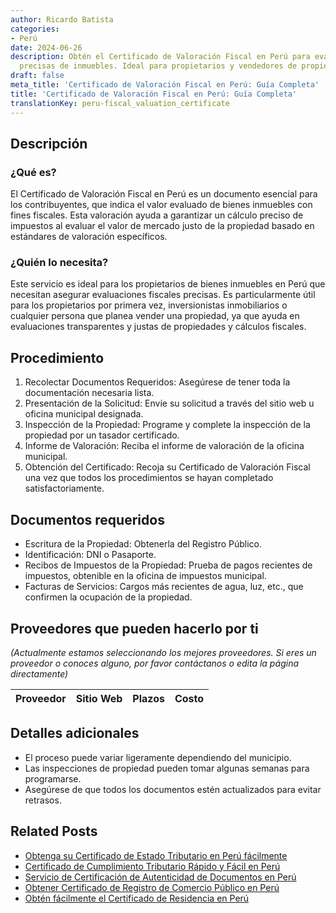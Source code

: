 ```yaml
---
author: Ricardo Batista
categories:
- Perú
date: 2024-06-26
description: Obtén el Certificado de Valoración Fiscal en Perú para evaluaciones fiscales
  precisas de inmuebles. Ideal para propietarios y vendedores de propiedades.
draft: false
meta_title: 'Certificado de Valoración Fiscal en Perú: Guía Completa'
title: 'Certificado de Valoración Fiscal en Perú: Guía Completa'
translationKey: peru-fiscal_valuation_certificate
---
```



## Descripción
### ¿Qué es?
El Certificado de Valoración Fiscal en Perú es un documento esencial para los contribuyentes, que indica el valor evaluado de bienes inmuebles con fines fiscales. Esta valoración ayuda a garantizar un cálculo preciso de impuestos al evaluar el valor de mercado justo de la propiedad basado en estándares de valoración específicos.

### ¿Quién lo necesita?
Este servicio es ideal para los propietarios de bienes inmuebles en Perú que necesitan asegurar evaluaciones fiscales precisas. Es particularmente útil para los propietarios por primera vez, inversionistas inmobiliarios o cualquier persona que planea vender una propiedad, ya que ayuda en evaluaciones transparentes y justas de propiedades y cálculos fiscales.

## Procedimiento

1. Recolectar Documentos Requeridos: Asegúrese de tener toda la documentación necesaria lista.
2. Presentación de la Solicitud: Envíe su solicitud a través del sitio web u oficina municipal designada.
3. Inspección de la Propiedad: Programe y complete la inspección de la propiedad por un tasador certificado.
4. Informe de Valoración: Reciba el informe de valoración de la oficina municipal.
5. Obtención del Certificado: Recoja su Certificado de Valoración Fiscal una vez que todos los procedimientos se hayan completado satisfactoriamente.

## Documentos requeridos

- Escritura de la Propiedad: Obtenerla del Registro Público.
- Identificación: DNI o Pasaporte.
- Recibos de Impuestos de la Propiedad: Prueba de pagos recientes de impuestos, obtenible en la oficina de impuestos municipal.
- Facturas de Servicios: Cargos más recientes de agua, luz, etc., que confirmen la ocupación de la propiedad.

## Proveedores que pueden hacerlo por ti
_(Actualmente estamos seleccionando los mejores proveedores. Si eres un proveedor o conoces alguno, por favor contáctanos o edita la página directamente)_

| Proveedor        |     Sitio Web    |     Plazos    |       Costo      |
| :-------------: | :-------------: |  :-------------: | :-------------: |

## Detalles adicionales

- El proceso puede variar ligeramente dependiendo del municipio.
- Las inspecciones de propiedad pueden tomar algunas semanas para programarse.
- Asegúrese de que todos los documentos estén actualizados para evitar retrasos.


## Related Posts

- [Obtenga su Certificado de Estado Tributario en Perú fácilmente](https://tramitit.com/es/guides/peru/certificado_de_situación_tributaria/)
- [Certificado de Cumplimiento Tributario Rápido y Fácil en Perú](https://tramitit.com/es/guides/peru/certificado_de_cumplimiento_tributario/)
- [Servicio de Certificación de Autenticidad de Documentos en Perú](https://tramitit.com/es/guides/peru/certificado_de_autenticidad_de_documentos/)
- [Obtener Certificado de Registro de Comercio Público en Perú](https://tramitit.com/es/guides/peru/certificado_de_inscripción_en_el_registro_público_de_comercio/)
- [Obtén fácilmente el Certificado de Residencia en Perú](https://tramitit.com/es/guides/peru/certificado_de_residencia/)